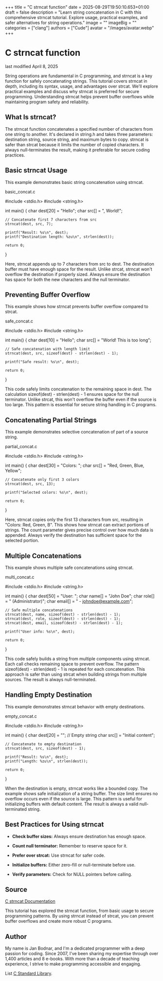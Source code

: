 +++
title = "C strncat function"
date = 2025-08-29T19:50:10.653+01:00
draft = false
description = "Learn string concatenation in C with this comprehensive strncat tutorial. Explore usage, practical examples, and safer alternatives for string operations."
image = ""
imageBig = ""
categories = ["clang"]
authors = ["Cude"]
avatar = "/images/avatar.webp"
+++

# C strncat function

last modified April 8, 2025

String operations are fundamental in C programming, and strncat is a
key function for safely concatenating strings. This tutorial covers
strncat in depth, including its syntax, usage, and advantages over
strcat. We'll explore practical examples and discuss why
strncat is preferred for secure programming. Understanding
strncat helps prevent buffer overflows while maintaining program
safety and reliability.

## What Is strncat?

The strncat function concatenates a specified number of characters
from one string to another. It's declared in string.h and takes
three parameters: destination string, source string, and maximum bytes to copy.
strncat is safer than strcat because it limits the
number of copied characters. It always null-terminates the result, making it
preferable for secure coding practices.

## Basic strncat Usage

This example demonstrates basic string concatenation using strncat.

basic_concat.c
  

#include &lt;stdio.h&gt;
#include &lt;string.h&gt;

int main() {
    char dest[20] = "Hello";
    char src[] = ", World!";

    // Concatenate first 7 characters from src
    strncat(dest, src, 7);

    printf("Result: %s\n", dest);
    printf("Destination length: %zu\n", strlen(dest));

    return 0;
}

Here, strncat appends up to 7 characters from src to
dest. The destination buffer must have enough space for the result.
Unlike strcat, strncat won't overflow the destination
if properly sized. Always ensure the destination has space for both the new
characters and the null terminator.

## Preventing Buffer Overflow

This example shows how strncat prevents buffer overflow compared to
strcat.

safe_concat.c
  

#include &lt;stdio.h&gt;
#include &lt;string.h&gt;

int main() {
    char dest[10] = "Hello";
    char src[] = "World! This is too long";

    // Safe concatenation with length limit
    strncat(dest, src, sizeof(dest) - strlen(dest) - 1);

    printf("Safe result: %s\n", dest);

    return 0;
}

This code safely limits concatenation to the remaining space in dest.
The calculation sizeof(dest) - strlen(dest) - 1 ensures space for
the null terminator. Unlike strcat, this won't overflow the buffer
even if the source is too large. This pattern is essential for secure string
handling in C programs.

## Concatenating Partial Strings

This example demonstrates selective concatenation of part of a source string.

partial_concat.c
  

#include &lt;stdio.h&gt;
#include &lt;string.h&gt;

int main() {
    char dest[30] = "Colors: ";
    char src[] = "Red, Green, Blue, Yellow";

    // Concatenate only first 3 colors
    strncat(dest, src, 13);

    printf("Selected colors: %s\n", dest);

    return 0;
}

Here, strncat copies only the first 13 characters from
src, resulting in "Colors: Red, Green, B". This shows how
strncat can extract portions of strings. The count parameter gives
precise control over how much data is appended. Always verify the destination
has sufficient space for the selected portion.

## Multiple Concatenations

This example shows multiple safe concatenations using strncat.

multi_concat.c
  

#include &lt;stdio.h&gt;
#include &lt;string.h&gt;

int main() {
    char dest[50] = "User: ";
    char name[] = "John Doe";
    char role[] = " (Administrator)";
    char email[] = " - johndoe@example.com";

    // Safe multiple concatenations
    strncat(dest, name, sizeof(dest) - strlen(dest) - 1);
    strncat(dest, role, sizeof(dest) - strlen(dest) - 1);
    strncat(dest, email, sizeof(dest) - strlen(dest) - 1);

    printf("User info: %s\n", dest);

    return 0;
}

This code safely builds a string from multiple components using
strncat. Each call checks remaining space to prevent overflow. The
pattern sizeof(dest) - strlen(dest) - 1 is repeated for each
concatenation. This approach is safer than using strcat when
building strings from multiple sources. The result is always null-terminated.

## Handling Empty Destination

This example demonstrates strncat behavior with empty destinations.

empty_concat.c
  

#include &lt;stdio.h&gt;
#include &lt;string.h&gt;

int main() {
    char dest[20] = "";  // Empty string
    char src[] = "Initial content";

    // Concatenate to empty destination
    strncat(dest, src, sizeof(dest) - 1);

    printf("Result: %s\n", dest);
    printf("Length: %zu\n", strlen(dest));

    return 0;
}

When the destination is empty, strncat works like a bounded copy.
The example shows safe initialization of a string buffer. The size limit ensures
no overflow occurs even if the source is large. This pattern is useful for
initializing buffers with default content. The result is always a valid
null-terminated string.

## Best Practices for Using strncat

- **Check buffer sizes:** Always ensure destination has enough space.

- **Count null terminator:** Remember to reserve space for it.

- **Prefer over strcat:** Use strncat for safer code.

- **Initialize buffers:** Either zero-fill or null-terminate before use.

- **Verify parameters:** Check for NULL pointers before calling.

## Source

[C strncat Documentation](https://en.cppreference.com/w/c/string/byte/strncat)

This tutorial has explored the strncat function, from basic usage to
secure programming patterns. By using strncat instead of
strcat, you can prevent buffer overflows and create more robust C
programs.

## Author

My name is Jan Bodnar, and I'm a dedicated programmer with a deep passion for
coding. Since 2007, I've been sharing my expertise through over 1,400 articles
and 8 e-books. With more than a decade of teaching experience, I strive to make
programming accessible and engaging.

List [C Standard Library](/all/#clang-std).